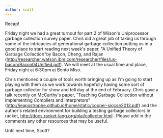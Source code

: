 ```yaml
---
author: scott
---
```

Recap!

Friday night we had a great turnout for part 2 of Wilson's Uniprocessor garbage collection survey paper. Chris did a great job of taking us through some of the intricacies of generational garbage collection putting us in a good place to start reading next week's paper, "A Unified Theory of Garbage Collection"by Bacon, Cheng, and Rajan (http://researcher.watson.ibm.com/researcher/files/us-bacon/Bacon04Unified.pdf). We will meet at the usual time and place, Friday night at 6:30pm at Bento Miso.

Chris mentioned a couple of tools worth bringing up as I'm going to start playing with them as we work towards hopefully having some sort of garbage collector for show and tell day at the end of February. Chris gave a talk recently on McCarthy's paper, "Teaching Garbage Collection without Implementing Compilers and Interpretors" (http://jeapostrophe.github.io/home/static/cooper-sigcse2013.pdf) and the author's related environment for building a testing garbage collectors in racket, http://docs.racket-lang.org/plai/collector.html . Please add in the comments any other resources that may be useful.

Until next time,
Scott?